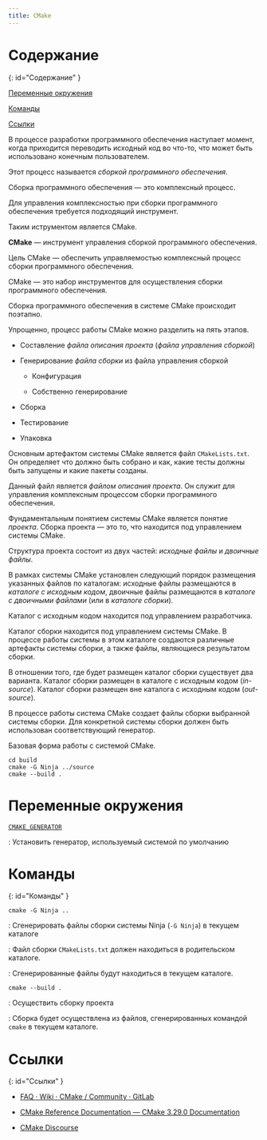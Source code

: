 ```yaml
---
title: CMake
---
```


# Содержание #
{: id="Содержание" }

[Переменные окружения](#Переменные_окружения)

[Команды](#Команды)

[Ссылки](#Ссылки)

В процессе разработки программного обеспечения наступает момент, когда
приходится переводить исходный код во что-то, что может быть использовано
конечным пользователем.

Этот процесс называется _сборкой программного обеспечения_.

Сборка программного обеспечения — это комплексный процесс.

Для управления комплексностью при сборки программного обеспечения требуется подходящий инструмент.

Таким иструментом является CMake.

**CMake** — инструмент управления сборкой программного обеспечения.

Цель CMake — обеспечить управляемостью комплексный процесс сборки программного обеспечения.

CMake — это набор инструментов для осуществления сборки программного обеспечения.

Сборка программного обеспечения в системе CMake происходит поэтапно.

Упрощенно, процесс работы CMake можно разделить на пять этапов.

* Составление _файла описания проекта_ (_файла управления сборкой_)

* Генерирование _файла сборки_ из файла управления сборкой

  * Конфигурация

  * Собственно генерирование

* Сборка

* Тестирование

* Упаковка

Основным артефактом системы CMake является файл `CMakeLists.txt`. Он определяет
что должно быть собрано и как, какие тесты должны быть запущены и какие пакеты
созданы.

Данный файл является _файлом описания проекта_. Он служит для управления
комплексным процессом сборки программного обеспечения.

Фундаментальным понятием системы CMake является понятие _проекта_. Сборка
проекта — это то, что находится под управлением системы CMake.

Структура проекта состоит из двух частей: _исходные файлы_ и _двоичные файлы_.

В рамках системы CMake установлен следующий порядок размещения указанных файлов
по каталогам: исходные файлы размещаются в _каталоге с исходным кодом_, двоичные
файлы размещаются в _каталоге с двоичными файлами_ (или в _каталоге сборки_).

Каталог с исходным кодом находится под управлением разработчика.

Каталог сборки находится под управлением системы CMake. В процессе работы
системы в этом каталоге создаются различные артефакты системы сборки, а также файлы,
являющиеся результатом сборки.

В отношении того, где будет размещен каталог сборки существует два варианта.
Каталог сборки размещен в каталоге с исходным кодом (_in-source_). Каталог
сборки размещен вне каталога с исходным кодом (_out-source_).

В процессе работы система CMake создает файлы сборки выбранной системы сборки.
Для конкретной системы сборки должен быть использован соответствующий генератор.

Базовая форма работы с системой CMake.

    cd build
    cmake -G Ninja ../source
    cmake --build .

# Переменные окружения #

[`CMAKE_GENERATOR`](https://cmake.org/cmake/help/latest/envvar/CMAKE_GENERATOR.html)

: Установить генератор, используемый системой по умолчанию

# Команды #
{: id="Команды" }

`cmake -G Ninja ..`

: Сгенерировать файлы сборки системы Ninja (`-G Ninja`) в текущем каталоге

: Файл сборки `CMakeLists.txt` должен находиться в родительском каталоге.

: Сгенерированные файлы будут находиться в текущем каталоге.

`cmake --build .`

: Осуществить сборку проекта

: Сборка будет осуществлена из файлов, сгенерированных командой `cmake` в текущем каталоге.

# Ссылки #
{: id="Ссылки" }

* [FAQ · Wiki · CMake / Community · GitLab](https://gitlab.kitware.com/cmake/community/-/wikis/FAQ)

* [CMake Reference Documentation — CMake 3.29.0 Documentation](https://cmake.org/cmake/help/latest)

* [CMake Discourse](https://discourse.cmake.org)

<!-- vim: set textwidth=80 colorcolumn=80: -->
